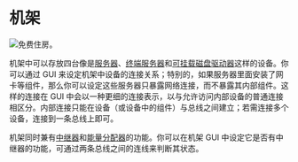 # 机架

![免费住房。](oredict:opencomputers:rack)

机架中可以存放四台像是[服务器](../item/server1.md)、[终端服务器](../item/terminalServer.md)和[可挂载磁盘驱动器](../item/diskDriveMountable.md)这样的设备。你可以通过 GUI 来设定机架中设备的连接关系；特别的，如果服务器里面安装了网卡等组件，那么你可以设定这些服务器只暴露网络连接，而不暴露其内部组件。这样的连接在 GUI 中会以一种更细的连接表示，以与允许访问内部设备的普通连接相区分。内部连接只能在设备（或设备中的组件）与总线之间建立；若需连接多个设备，连接到一条总线上即可。

机架同时兼有[中继器](relay.md)和[能量分配器](powerDistributor.md)的功能。你可以在机架 GUI 中设定它是否有中继器的功能，可通过两条总线之间的连线来判断其状态。
